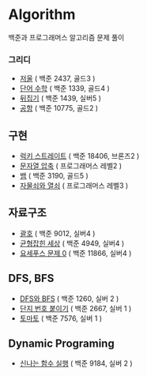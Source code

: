 # Algorithm
백준과 프로그래머스 알고리즘 문제 풀이

### 그리디
- [저울](./greedy/2437.md) ( 백준 2437, 골드3 )
- [단어 수학](./greedy/1339.md) ( 백준 1339, 골드4 )
- [뒤집기](./greedy/1439.md) ( 백준 1439, 실버5 )
- [공항](./greedy/10775.md) ( 백준 10775, 골드2 )

## 구현
- [럭키 스트레이트](./implement/18406.md) ( 백준 18406, 브론즈2 )
- [문자열 압축](./implement/문자열압축.md) ( 프로그래머스 레벨2 )
- [뱀](./implement/3190.md) ( 백준 3190, 골드5 )
- [자물쇠와 열쇠](./implement/자물쇠.md) ( 프로그래머스 레벨3 )

## 자료구조
- [괄호](./dataStructure/9012.md) ( 백준 9012, 실버4 )
- [균형잡힌 세상](./dataStructure/4949.md) ( 백준 4949, 실버4 )
- [요세푸스 문제 0](./dataStrcture/11866.md) ( 백준 11866, 실버4 )

## DFS, BFS
- [DFS와 BFS](./DFS&BFS/1260.md) ( 백준 1260, 실버 2 )
- [단지 번호 붙이기](./DFS&BFS/2667.md) ( 백준 2667, 실버 1 )
- [토마토](./DFS&BFS/7576.md) ( 백준 7576, 실버 1 )

## Dynamic Programing
- [신나는 함수 실행](./DynamicProgramming/9184.md) ( 백준 9184, 실버 2 )